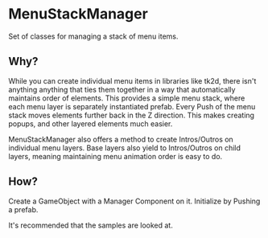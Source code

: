 # MenuStackManager
Set of classes for managing a stack of menu items.
## Why?
While you can create individual menu items in libraries like tk2d, there isn't anything anything that ties them together in a way that automatically maintains order of elements. This provides a simple menu stack, where each menu layer is separately instantiated prefab. Every Push of the menu stack moves elements further back in the Z direction. This makes creating popups, and other layered elements much easier.

MenuStackManager also offers a method to create Intros/Outros on individual menu layers. Base layers also yield to Intros/Outros on child layers, meaning maintaining menu animation order is easy to do.

## How?
Create a GameObject with a Manager Component on it. Initialize by Pushing a prefab. 

It's recommended that the samples are looked at.

